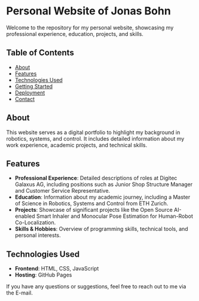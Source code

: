 # Personal Website of Jonas Bohn

Welcome to the repository for my personal website, showcasing my professional experience, education, projects, and skills.

## Table of Contents

- [About](#about)
- [Features](#features)
- [Technologies Used](#technologies-used)
- [Getting Started](#getting-started)
- [Deployment](#deployment)
- [Contact](#contact)

## About

This website serves as a digital portfolio to highlight my background in robotics, systems, and control. It includes detailed information about my work experience, academic projects, and technical skills.

## Features

- **Professional Experience**: Detailed descriptions of roles at Digitec Galaxus AG, including positions such as Junior Shop Structure Manager and Customer Service Representative.
- **Education**: Information about my academic journey, including a Master of Science in Robotics, Systems and Control from ETH Zurich.
- **Projects**: Showcase of significant projects like the Open Source AI-enabled Smart Inhaler and Monocular Pose Estimation for Human-Robot Co-Localization.
- **Skills & Hobbies**: Overview of programming skills, technical tools, and personal interests.

## Technologies Used

- **Frontend**: HTML, CSS, JavaScript
- **Hosting**: GitHub Pages

If you have any questions or suggestions, feel free to reach out to me via the E-mail.

